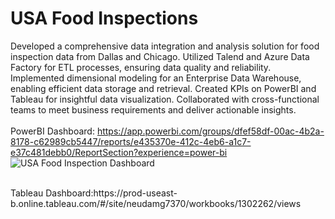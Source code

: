 # USA Food Inspections
Developed a comprehensive data integration and analysis solution for food inspection data from Dallas and Chicago. Utilized Talend and Azure Data Factory for ETL processes, ensuring data quality and reliability. Implemented dimensional modeling for an Enterprise Data Warehouse, enabling efficient data storage and retrieval. Created KPIs on PowerBI and Tableau for insightful data visualization. Collaborated with cross-functional teams to meet business requirements and deliver actionable insights.
<br>
<br>
PowerBI Dashboard: <href>https://app.powerbi.com/groups/dfef58df-00ac-4b2a-8178-c62989cb5447/reports/e435370e-412c-4eb6-a1c7-e37c481debb0/ReportSection?experience=power-bi 
<br>
![USA Food Inspection Dashboard](https://github.com/shaminchokshi/USAFoodInspections/assets/62183907/5fc401d4-1f3e-4c31-95ac-4ad9925b6164)

<br>
Tableau Dashboard:<href>https://prod-useast-b.online.tableau.com/#/site/neudamg7370/workbooks/1302262/views
